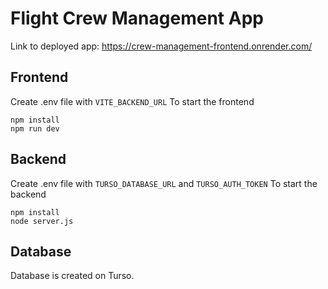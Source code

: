 # Flight Crew Management App
Link to deployed app: https://crew-management-frontend.onrender.com/

## Frontend 
Create .env file with `VITE_BACKEND_URL`
To start the frontend
```
npm install
npm run dev
```
## Backend
Create .env file with `TURSO_DATABASE_URL` and `TURSO_AUTH_TOKEN`
To start the backend
```
npm install
node server.js
```

## Database
Database is created on Turso.

